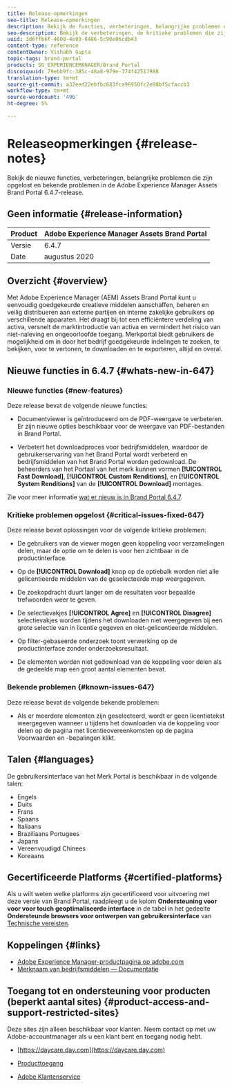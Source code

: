 ```yaml
---
title: Release-opmerkingen
seo-title: Release-opmerkingen
description: Bekijk de functies, verbeteringen, belangrijke problemen die zijn opgelost en bekende problemen in de Adobe Experience Manager Assets Brand Portal 6.4.7-release.
seo-description: Bekijk de verbeteringen, de kritieke problemen die zijn opgelost en de bekende problemen in de Adobe Experience Manager Assets Brand Portal 6.4.7-release.
uuid: 3d6ffb6f-4608-4e83-8486-5c90e06cdb43
content-type: reference
contentOwner: Vishabh Gupta
topic-tags: brand-portal
products: SG_EXPERIENCEMANAGER/Brand_Portal
discoiquuid: 79ebb9fc-385c-48a8-979e-374f42517988
translation-type: tm+mt
source-git-commit: a32eed22ebfbc683fca96950fc2e08bf5cfaccb3
workflow-type: tm+mt
source-wordcount: '496'
ht-degree: 5%

---
```



# Releaseopmerkingen {#release-notes}

Bekijk de nieuwe functies, verbeteringen, belangrijke problemen die zijn opgelost en bekende problemen in de Adobe Experience Manager Assets Brand Portal 6.4.7-release.

## Geen informatie {#release-information}

| Product | Adobe Experience Manager Assets Brand Portal |
|---|---|
| Versie | 6.4.7 |
| Date | augustus 2020 |

## Overzicht {#overview}

Met Adobe Experience Manager (AEM) Assets Brand Portal kunt u eenvoudig goedgekeurde creatieve middelen aanschaffen, beheren en veilig distribueren aan externe partijen en interne zakelijke gebruikers op verschillende apparaten. Het draagt bij tot een efficiëntere verdeling van activa, versnelt de marktintroductie van activa en vermindert het risico van niet-naleving en ongeoorloofde toegang. Merkportal biedt gebruikers de mogelijkheid om in door het bedrijf goedgekeurde indelingen te zoeken, te bekijken, voor te vertonen, te downloaden en te exporteren, altijd en overal.

## Nieuwe functies in 6.4.7 {#whats-new-in-647}

### Nieuwe functies {#new-features}

Deze release bevat de volgende nieuwe functies:

* Documentviewer is geïntroduceerd om de PDF-weergave te verbeteren. Er zijn nieuwe opties beschikbaar voor de weergave van PDF-bestanden in Brand Portal.

<!--
* Download Settings configuration to configure asset download from Brand Portal. Fast download, custom renditions, and system renditions are the available configurations. 
-->

* Verbetert het downloadproces voor bedrijfsmiddelen, waardoor de gebruikerservaring van het Brand Portal wordt verbeterd en bedrijfsmiddelen van het Brand Portal worden gedownload. De beheerders van het Portaal van het merk kunnen vormen **[!UICONTROL Fast Download]**, **[!UICONTROL Custom Renditions]**, en **[!UICONTROL System Renditions]** van de **[!UICONTROL Download]** montages.

Zie voor meer informatie [wat er nieuw is in Brand Portal 6.4.7](whats-new.md).

### Kritieke problemen opgelost {#critical-issues-fixed-647}

Deze release bevat oplossingen voor de volgende kritieke problemen:

* De gebruikers van de viewer mogen geen koppeling voor verzamelingen delen, maar de optie om te delen is voor hen zichtbaar in de productinterface.

* Op de **[!UICONTROL Download]** knop op de optiebalk worden niet alle gelicentieerde middelen van de geselecteerde map weergegeven.

* De zoekopdracht duurt langer om de resultaten voor bepaalde trefwoorden weer te geven.

* De selectievakjes **[!UICONTROL Agree]** en **[!UICONTROL Disagree]** selectievakjes worden tijdens het downloaden niet weergegeven bij een grote selectie van in licentie gegeven en niet-gelicentieerde middelen.

* Op filter-gebaseerde onderzoek toont verwerking op de productinterface zonder onderzoeksresultaat.

* De elementen worden niet gedownload van de koppeling voor delen als de gedeelde map een groot aantal elementen bevat.


### Bekende problemen {#known-issues-647}

Deze release bevat de volgende bekende problemen:

* Als er meerdere elementen zijn geselecteerd, wordt er geen licentietekst weergegeven wanneer u tijdens het downloaden via de koppeling voor delen op de pagina met licentieovereenkomsten op de pagina Voorwaarden en -bepalingen klikt.



## Talen {#languages}

De gebruikersinterface van het Merk Portal is beschikbaar in de volgende talen:

* Engels
* Duits
* Frans
* Spaans
* Italiaans
* Braziliaans Portugees
* Japans
* Vereenvoudigd Chinees
* Koreaans

## Gecertificeerde Platforms {#certified-platforms}

Als u wilt weten welke platforms zijn gecertificeerd voor uitvoering met deze versie van Brand Portal, raadpleegt u de kolom **Ondersteuning voor voor voor touch geoptimaliseerde interface** in de tabel in het gedeelte **Ondersteunde browsers voor ontwerpen van gebruikersinterface** van [Technische vereisten](https://helpx.adobe.com/experience-manager/6-4/sites/deploying/using/technical-requirements.html).

## Koppelingen {#links}

* [Adobe Experience Manager-productpagina op adobe.com](http://www.adobe.com/in/marketing-cloud/experience-manager.html)
* [Merknaam van bedrijfsmiddelen — Documentatie](https://helpx.adobe.com/nl/experience-manager/brand-portal/user-guide.html)

## Toegang tot en ondersteuning voor producten (beperkt aantal sites) {#product-access-and-support-restricted-sites}

Deze sites zijn alleen beschikbaar voor klanten. Neem contact op met uw Adobe-accountmanager als u een klant bent en toegang nodig hebt.

* [https://daycare.day.com](https://daycare.day.com)

* [Producttoegang](https://login.marketing.adobe.com)

* [Adobe Klantenservice](https://helpx.adobe.com/contact.html)
